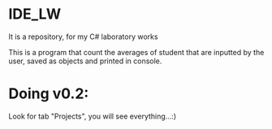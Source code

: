 # IDE_LW
It is a repository, for my C# laboratory works

This is a program that count the averages of student that are inputted by the user, 
saved as objects and printed in console.

# Doing v0.2:
Look for tab "Projects", you will see everything...:)
